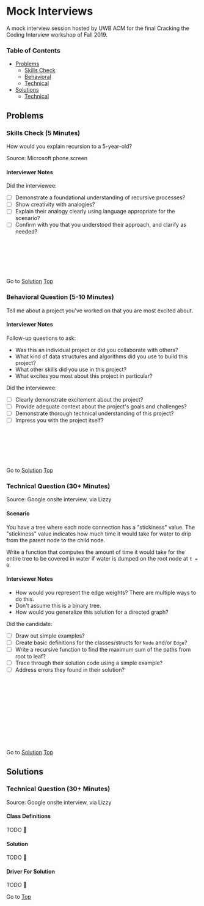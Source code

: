 <!-- Don't remove -->
<a name="top"/>

# Mock Interviews

A mock interview session hosted by UWB ACM for the final Cracking 
the Coding Interview workshop of Fall 2019.

### Table of Contents

* [Problems](#problems)
  * [Skills Check](#p1)
  * [Behavioral](#p2)
  * [Technical](#p3)
* [Solutions](#solutions)
  * [Technical](#s3)

<!-- Don't remove -->
<a name="problems"/>

## Problems

<a name="p1"/>

### Skills Check (5 Minutes)

How would you explain recursion to a 5-year-old?

Source: Microsoft phone screen

#### Interviewer Notes

Did the interviewee:

- [ ] Demonstrate a foundational understanding of recursive processes?
- [ ] Show creativity with analogies?
- [ ] Explain their analogy clearly using language appropriate for the scenario?
- [ ] Confirm with you that you understood their approach, and clarify as needed?

<br/><br/><br/><br/><br/>

<!-- Don't remove -->
Go to [Solution](#s1)   [Top](#top)

<!-- Don't remove -->
<a name="p2"/>

### Behavioral Question (5-10 Minutes)

Tell me about a project you've worked on that you are most excited about.

#### Interviewer Notes

Follow-up questions to ask:

* Was this an individual project or did you collaborate with others?
* What kind of data structures and algorithms did you use to build this project?
* What other skills did you use in this project?
* What excites you most about this project in particular?

Did the interviewee:

- [ ] Clearly demonstrate excitement about the project?
- [ ] Provide adequate context about the project's goals and challenges?
- [ ] Demonstrate thorough technical understanding of this project?
- [ ] Impress you with the project itself?

<br/><br/><br/><br/><br/>

<!-- Don't remove -->
Go to [Solution](#s2)   [Top](#top)

<!-- Don't remove -->
<a name="p3"/>

### Technical Question (30+ Minutes)

Source: Google onsite interview, via Lizzy

#### Scenario

You have a tree where each node connection has a "stickiness" value. 
The "stickiness" value indicates how much time it would take for water 
to drip from the parent node to the child node.

Write a function that computes the amount of time it would take for 
the entire tree to be covered in water if water is dumped on the root 
node at `t = 0`.

#### Interviewer Notes

- How would you represent the edge weights? There are multiple ways to do this.
- Don't assume this is a binary tree.
- How would you generalize this solution for a directed graph?

Did the candidate:

- [ ] Draw out simple examples?
- [ ] Create basic definitions for the classes/structs for `Node` and/or `Edge`?
- [ ] Write a recursive function to find the maximum sum of the paths from root to leaf?
- [ ] Trace through their solution code using a simple example?
- [ ] Address errors they found in their solution?

<br/><br/><br/><br/><br/>
<br/><br/><br/><br/><br/>

<!-- Don't remove -->
Go to [Solution](#s3)   [Top](#top)

<!-- Don't remove -->
<a name="solutions"/>

## Solutions

<!-- Don't remove -->
<a name="s3"/>

### Technical Question (30+ Minutes)

Source: Google onsite interview, via Lizzy

#### Class Definitions

TODO :bug:

#### Solution 

TODO :bug:

#### Driver For Solution

TODO :bug:

<!-- Don't remove -->
Go to [Top](#top)
